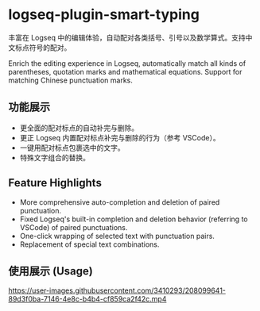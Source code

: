 # logseq-plugin-smart-typing

丰富在 Logseq 中的编辑体验，自动配对各类括号、引号以及数学算式。支持中文标点符号的配对。

Enrich the editing experience in Logseq, automatically match all kinds of parentheses, quotation marks and mathematical equations. Support for matching Chinese punctuation marks.

## 功能展示

- 更全面的配对标点的自动补完与删除。
- 更正 Logseq 内置配对标点补完与删除的行为（参考 VSCode）。
- 一键用配对标点包裹选中的文字。
- 特殊文字组合的替换。

## Feature Highlights

- More comprehensive auto-completion and deletion of paired punctuation.
- Fixed Logseq's built-in completion and deletion behavior (referring to VSCode) of paired punctuations.
- One-click wrapping of selected text with punctuation pairs.
- Replacement of special text combinations.

## 使用展示 (Usage)

https://user-images.githubusercontent.com/3410293/208099641-89d3f0ba-7146-4e8c-b4b4-cf859ca2f42c.mp4
